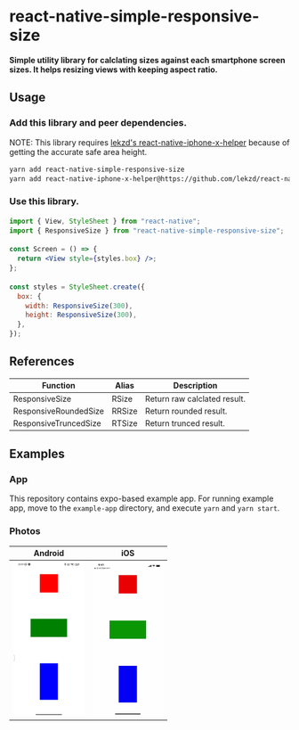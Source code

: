 # react-native-simple-responsive-size

**Simple utility library for calclating sizes against each smartphone screen sizes. It helps resizing views with keeping aspect ratio.**

## Usage

### Add this library and peer dependencies.

NOTE: This library requires [lekzd's react-native-iphone-x-helper](https://github.com/lekzd/react-native-iphone-x-helper.git) because of getting the accurate safe area height.

```sh
yarn add react-native-simple-responsive-size
yarn add react-native-iphone-x-helper@https://github.com/lekzd/react-native-iphone-x-helper.git
```

### Use this library.

```jsx
import { View, StyleSheet } from "react-native";
import { ResponsiveSize } from "react-native-simple-responsive-size";

const Screen = () => {
  return <View style={styles.box} />;
};

const styles = StyleSheet.create({
  box: {
    width: ResponsiveSize(300),
    height: ResponsiveSize(300),
  },
});
```

## References

| Function              | Alias  | Description                  |
| --------------------- | ------ | ---------------------------- |
| ResponsiveSize        | RSize  | Return raw calclated result. |
| ResponsiveRoundedSize | RRSize | Return rounded result.       |
| ResponsiveTruncedSize | RTSize | Return trunced result.       |

## Examples

### App

This repository contains expo-based example app. For running example app, move to the `example-app` directory, and execute `yarn` and `yarn start`.

### Photos

| Android                                                       | iOS                                                       |
| ------------------------------------------------------------- | --------------------------------------------------------- |
| <img src="./docs/images/android-screenshot.png" width="128"/> | <img src="./docs/images/ios-screenshot.png" width="128"/> |
